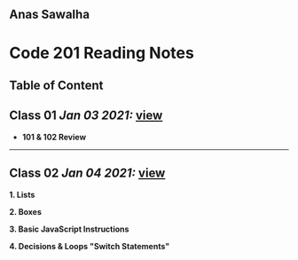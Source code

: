 ## Anas Sawalha

# Code 201 Reading Notes

## Table of Content 



## Class 01  *Jan 03 2021:* [view](https://anassawalha95.github.io/reading-notes-2/Class%2001)

* **101 & 102 Review** 

-----



## Class 02  *Jan 04 2021:* [view](https://anassawalha95.github.io/reading-notes-2/Class%2002)

__1. Lists__ 

__2. Boxes__ 

__3. Basic JavaScript Instructions__

__4. Decisions & Loops "Switch Statements"__



